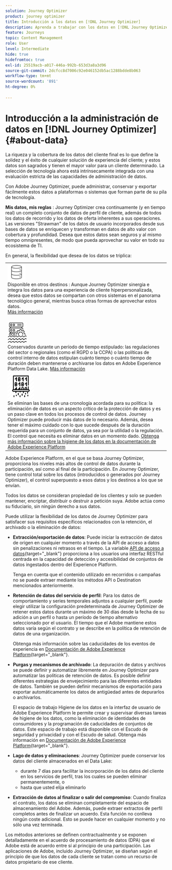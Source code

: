 ```yaml
---
solution: Journey Optimizer
product: journey optimizer
title: Introducción a los datos en [!DNL Journey Optimizer]
description: Aprenda a trabajar con los datos en [!DNL Journey Optimizer]
feature: Journeys
topic: Content Management
role: User
level: Intermediate
hide: true
hidefromtoc: true
exl-id: 25519acb-a017-446a-992b-653d3a8a3d96
source-git-commit: 2dcfcc8d7006c92e046152db5ac1288bdde8b063
workflow-type: tm+mt
source-wordcount: '891'
ht-degree: 0%

---
```


# Introducción a la administración de datos en [!DNL Journey Optimizer] {#about-data}

La riqueza y la cobertura de los datos del cliente final es lo que define la solidez y el éxito de cualquier solución de experiencia del cliente; y estos datos son sagrados y tienen el mayor valor para un cliente determinado. La selección de tecnología ahora está intrínsecamente integrada con una evaluación estricta de las capacidades de administración de datos.

Con Adobe Journey Optimizer, puede administrar, conservar y exportar fácilmente estos datos a plataformas o sistemas que forman parte de su pila de tecnología.

**Mis datos, mis reglas** : Journey Optimizer crea continuamente (y en tiempo real) un completo conjunto de datos de perfil de cliente, además de todos los datos de recorrido y los datos de oferta inherentes a sus operaciones. Las versiones &quot;Strawman&quot; de los datos de usuario incorporados desde sus bases de datos se enriquecen y transforman en datos de alto valor con cobertura y profundidad. Desea que estos datos sean seguros y al mismo tiempo omnipresentes, de modo que pueda aprovechar su valor en todo su ecosistema de TI.

En general, la flexibilidad que desea de los datos se triplica:


<table style="table-layout:fixed">
<tr style="border: 0;">
  <td>
    <div><img alt="destinos" src="assets/do-not-localize/dest.png" /> 
    <br>Disponible en otros destinos : Aunque Journey Optimizer sinergia e integra los datos para una experiencia de cliente hiperpersonalizada, desea que estos datos se compartan con otros sistemas en el panorama tecnológico general, mientras busca otras formas de aprovechar estos datos.
    <div>
     <a href="../start/ajo-integrations.md">Más información</a></div>
    </div>
    <br>
  </td>
</tr>
  <td>
    <div><img alt="retención" src="assets/do-not-localize/retention.png" />  
    <br>Conservados durante un período de tiempo estipulado: las regulaciones del sector o regionales (como el RGPD o la CCPA) o las políticas de control interno de datos estipulan cuánto tiempo o cuánto tiempo de duración deben mantenerse o archivarse los datos en Adobe Experience Platform Data Lake. <a href="../privacy/get-started-privacy.md">Más información</a></div>
  </td>
</tr>
<tr style="border: 0;">
  <td>
    <div><img alt="directiva" src="assets/do-not-localize/policy.png" /> 
    <br>Se eliminan las bases de una cronología acordada para su política: la eliminación de datos es un aspecto crítico de la protección de datos y es un paso clave en todos los procesos de control de datos. Journey Optimizer puede producir más datos de lo necesario. Además, desea tener el máximo cuidado con lo que sucede después de la duración requerida para un conjunto de datos, ya sea por la utilidad o la regulación. El control que necesita es eliminar datos en un momento dado. <a href="https://experienceleague.adobe.com/docs/experience-platform/hygiene/ui/overview.html">Obtenga más información sobre la higiene de los datos en la documentación de Adobe Experience Platform</a></div>
  </td>
</tr>
</table>

Adobe Experience Platform, en el que se basa Journey Optimizer, proporciona los niveles más altos de control de datos durante la participación, así como al final de la participación. En Journey Optimizer, tiene control total sobre los datos (introducidos o generados por Journey Optimizer), el control superpuesto a esos datos y los destinos a los que se envían.

Todos los datos se consideran propiedad de los clientes y solo se pueden mantener, encriptar, distribuir o destruir a petición suya. Adobe actúa como su fiduciario, sin ningún derecho a sus datos.

Puede utilizar la flexibilidad de los datos de Journey Optimizer para satisfacer sus requisitos específicos relacionados con la retención, el archivado o la eliminación de datos:

* **Extracción/exportación de datos**: Puede iniciar la extracción de datos de origen en cualquier momento a través de la API de acceso a datos sin penalizaciones ni retrasos en el tiempo. La variable [API de acceso a datos](https://experienceleague.adobe.com/docs/experience-platform/data-access/api.html){target=&quot;_blank&quot;} proporciona a los usuarios una interfaz RESTful centrada en la capacidad de detección y accesibilidad de conjuntos de datos ingestados dentro del Experience Platform. <!--In the future (on roadmap), you can use file-based destinations to export and migrate log data from Adobe Journey Optimizer. -->

   Tenga en cuenta que el contenido utilizado en recorridos o campañas no se puede extraer mediante los métodos API o Destination mencionados anteriormente.

* **Retención de datos del servicio de perfil**: Para los datos de comportamiento y series temporales adjuntos a cualquier perfil, puede elegir utilizar la configuración predeterminada de Journey Optimizer de retener estos datos durante un máximo de 30 días desde la fecha de su adición a un perfil o hasta un período de tiempo alternativo seleccionado por el usuario. El tiempo que el Adobe mantiene estos datos varía según el contrato y se describe en la política de retención de datos de una organización.

   Obtenga más información sobre las caducidades de los eventos de experiencia en [Documentación de Adobe Experience Platform](https://experienceleague.adobe.com/docs/experience-platform/profile/event-expirations.html){target=&quot;_blank&quot;}.

* **Purgas y mecanismos de archivado**: La depuración de datos y archivos se puede definir y automatizar libremente en Journey Optimizer para automatizar las políticas de retención de datos. Es posible definir diferentes estrategias de envejecimiento para las diferentes entidades de datos. También se pueden definir mecanismos de exportación para exportar automáticamente los datos de antigüedad antes de depurarlos o archivarlos.

   El espacio de trabajo Higiene de los datos en la interfaz de usuario de Adobe Experience Platform le permite crear y supervisar diversas tareas de higiene de los datos, como la eliminación de identidades de consumidores y la programación de caducidades de conjuntos de datos. Este espacio de trabajo está disponible con el Escudo de seguridad y privacidad y con el Escudo de salud. Obtenga más información en [Documentación de Adobe Experience Platform](https://experienceleague.adobe.com/docs/experience-platform/hygiene/ui/overview.html){target=&quot;_blank&quot;}.

* **Lago de datos y eliminaciones**: Journey Optimizer puede conservar los datos del cliente almacenados en el Data Lake:

   * durante 7 días para facilitar la incorporación de los datos del cliente en los servicios de perfil, tras los cuales se pueden eliminar permanentemente, o
   * hasta que usted elija eliminarlo


* **Extracción de datos al finalizar o salir del compromiso**: Cuando finaliza el contrato, los datos se eliminan completamente del espacio de almacenamiento del Adobe. Además, puede extraer extractos de perfil completos antes de finalizar un acuerdo. Esta función no conlleva ningún coste adicional. Esto se puede hacer en cualquier momento y no sólo una vez terminada.

Los métodos anteriores se definen contractualmente y se exponen detalladamente en el acuerdo de procesamiento de datos (DPA) que el Adobe está de acuerdo entre sí al principio de una participación. Las aplicaciones de Adobe, incluido Journey Optimizer, se diseñan según el principio de que los datos de cada cliente se tratan como un recurso de datos propietario de ese cliente.

